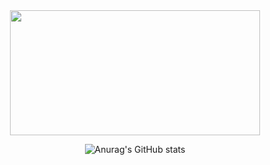 
<!-- <img src="https://capsule-render.vercel.app/api?type=waving&color=gradient&height=130&section=header&customColorList=15" width=100% /> -->
<!--
<div align="center">

<a href="https://www.gitanimals.org/en_US?utm_medium=image&utm_source=anhyeryeon2&utm_content=farm">
<img
  src="https://render.gitanimals.org/farms/anhyeryeon2"
  width="400"
  height="300"
/>
</a>

![Anurag's GitHub stats](https://github-readme-stats.vercel.app/api?username=anhyeryeon2&show_icons=true&theme=buefy&hide=stars)


#### 💬 Skills

<img src="https://img.shields.io/badge/Javascript-F7DF1E?style=flat&logo=Javascript&logoColor=white"/> 
<img src="https://img.shields.io/badge/Typescript-3178C6?style=flat&logo=Typescript&logoColor=white"/> <br>
<img src="https://img.shields.io/badge/React-61DAFB?style=flat&logo=React&logoColor=black"/> 
<img src="https://img.shields.io/badge/Next-000000?style=flat&logo=nextdotjs&logoColor=white"/> <br>
<img src="https://img.shields.io/badge/Redux-764ABC?style=flat&logo=redux&logoColor=white"/> 
<img src="https://img.shields.io/badge/React Query-FF4154?style=flat&logo=reactquery&logoColor=white"/> 
<img src="https://img.shields.io/badge/Styledcomponents-DB7093?style=flat&logo=styledcomponents&logoColor=white"/>


<br>

</div>
-->
<div align="center">
<a href="https://www.gitanimals.org/en_US?utm_medium=image&utm_source=anhyeryeon2&utm_content=farm">
<img
  src="https://render.gitanimals.org/farms/anhyeryeon2"
  width="400"
  height="200"
/>
</a>
  
![Anurag's GitHub stats](https://github-readme-stats.vercel.app/api?username=anhyeryeon2&show_icons=true&theme=buefy&hide=stars)

</div>
